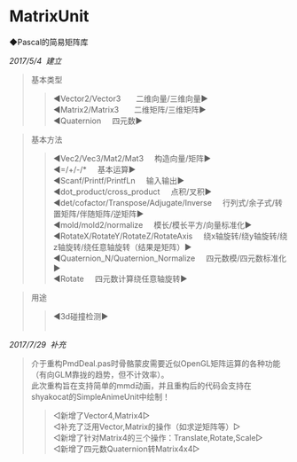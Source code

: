 # MatrixUnit     
    
◆Pascal的简易矩阵库                 
                 
*2017/5/4  建立*                
>基本类型                  
>>◀Vector2/Vector3       二维向量/三维向量▶                  
>>◀Matrix2/Matrix3       二维矩阵/三维矩阵▶                   
>>◀Quaternion      四元数▶                   
                           
>基本方法                   
>>◀Vec2/Vec3/Mat2/Mat3     构造向量/矩阵▶                    
>>◀=/+/-/*     基本运算▶                      
>>◀Scanf/Printf/PrintfLn     输入输出▶                    
>>◀dot_product/cross_product     点积/叉积▶                       
>>◀det/cofactor/Transpose/Adjugate/Inverse     行列式/余子式/转置矩阵/伴随矩阵/逆矩阵▶                      
>>◀mold/mold2/normalize     模长/模长平方/向量标准化▶                      
>>◀RotateX/RotateY/RotateZ/RotateAxis     绕x轴旋转/绕y轴旋转/绕z轴旋转/绕任意轴旋转（结果是矩阵）▶                    
>>◀Quaternion_N/Quaternion_Normalize     四元数模/四元数标准化▶                       
>>◀Rotate     四元数计算绕任意轴旋转▶                        
                                 
>用途                          
>>◀3d碰撞检测▶                                
              
              
              
*2017/7/29  补充*             
>介于重构PmdDeal.pas时骨骼蒙皮需要近似OpenGL矩阵运算的各种功能（有向GLM靠拢的趋势，但不计效率）。              
>此次重构旨在支持简单的mmd动画，并且重构后的代码会支持在shyakocat的SimpleAnimeUnit中绘制！                
>>◁新增了Vector4,Matrix4▷             
>>◁补充了泛用Vector,Matrix的操作（如求逆矩阵等）▷              
>>◁新增了针对Matrix4的三个操作：Translate,Rotate,Scale▷                   
>>◁新增了四元数Quaternion转Matrix4x4▷
